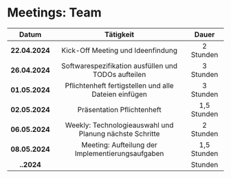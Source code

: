 # Meetings: Team

|     Datum      |             Tätigkeit             |   Dauer   |
| :------------: | :-------------------------------: | :-------: |
| **22.04.2024** | Kick-Off Meeting und Ideenfindung | 2 Stunden |
|   **26.04.2024**   | Softwarespezifikation ausfüllen und TODOs aufteilen | 3 Stunden  |
|   **01.05.2024**   |         Pflichtenheft fertigstellen und alle Dateien einfügen                          | 3 Stunden  |
|   **02.05.2024**   |                  Präsentation Pflichtenheft                 | 1,5 Stunden  |
|   **06.05.2024**   |     Weekly: Technologieauswahl und Planung nächste Schritte                              | 2 Stunden  |
|   **08.05.2024**   |              Meeting: Aufteilung der Implementierungsaufgaben                    | 1,5 Stunden  |
|   **..2024**   |                                   |  Stunden  |
